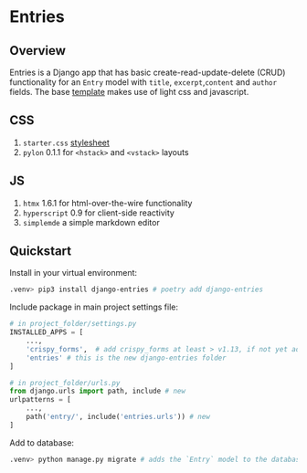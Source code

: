 # Entries

## Overview

Entries is a Django app that has basic create-read-update-delete (CRUD) functionality for an `Entry` model with `title`, `excerpt`,`content` and `author` fields. The base [template](./entries/templates/base.html) makes use of light css and javascript.

## CSS

1. `starter.css` [stylesheet](./entries/static/css/starter.css)
2. `pylon` 0.1.1 for `<hstack>` and `<vstack>` layouts

## JS

1. `htmx` 1.6.1 for html-over-the-wire functionality
2. `hyperscript` 0.9 for client-side reactivity
3. `simplemde` a simple markdown editor

## Quickstart

Install in your virtual environment:

```zsh
.venv> pip3 install django-entries # poetry add django-entries
```

Include package in main project settings file:

```python
# in project_folder/settings.py
INSTALLED_APPS = [
    ...,
    'crispy_forms',  # add crispy_forms at least > v1.13, if not yet added
    'entries' # this is the new django-entries folder
]

# in project_folder/urls.py
from django.urls import path, include # new
urlpatterns = [
    ...,
    path('entry/', include('entries.urls')) # new
]
```

Add to database:

```zsh
.venv> python manage.py migrate # adds the `Entry` model to the database.
```
